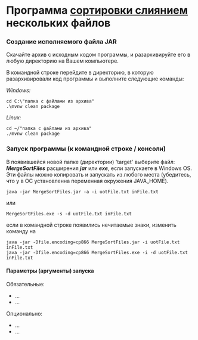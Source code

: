 # Программа <ins>сортировки слиянием</ins> нескольких файлов


### Создание исполняемого файла JAR
Скачайте архив с исходным кодом программы, и разархивируйте его в любую директорию на Вашем компьютере.

В командной строке перейдите в директорию, в которую разархивировали код программы и выполните следующие команды:

*Windows:*

    cd C:\"папка с файлами из архива"
    .\mvnw clean package

*Linux:*

    cd ~/"папка с файлами из архива"
    ./mvnw clean package

### Запуск программы (к командной строке / консоли)
В появившейся новой папке (директории) 'target' выберите файл: **_MergeSortFiles_** расширения **_jar_** или **_exe_**, 
если запускаете в Windows OS.
Эти файлы можно копировать и запускать из любого места 
(убедитесь, что у в ОС установленна переменная окружения JAVA_HOME).

    java -jar MergeSortFiles.jar -a -i uotFile.txt inFile.txt 
или

    MergeSortFiles.exe -s -d uotFile.txt inFile.txt
если в командной строке появились нечитаемые знаки, изменить команду на
    
    java -jar -Dfile.encoding=cp866 MergeSortFiles.jar -i uotFile.txt inFile.txt 
    java -jar -Dfile.encoding=cp866 MergeSortFiles.exe -i -d uotFile.txt inFile.txt

#### Параметры (аргументы) запуска
Обязательные:
* ...
* ...

Опционально:
* ...
* ...